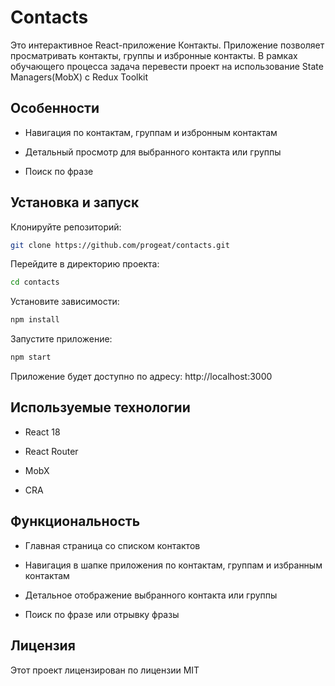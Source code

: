 # Contacts

Это интерактивное React-приложение Контакты. Приложение позволяет просматривать контакты, группы и избронные контакты. В рамках обучающего процесса задача перевести проект на использование State Managers(MobX) c Redux Toolkit

## Особенности

- Навигация по контактам, группам и избронным контактам

- Детальный просмотр для выбранного контакта или группы

- Поиск по фразе

## Установка и запуск

Клонируйте репозиторий:

```bash
git clone https://github.com/progeat/contacts.git
```

Перейдите в директорию проекта:

```bash
cd contacts
```

Установите зависимости:

```bash
npm install
```

Запустите приложение:

```bash
npm start
```

Приложение будет доступно по адресу: http://localhost:3000

## Используемые технологии

- React 18

- React Router

- MobX

- CRA

## Функциональность

- Главная страница со списком контактов

- Навигация в шапке приложения по контактам, группам и избранным контактам

- Детальное отображение выбранного контакта или группы

- Поиск по фразе или отрывку фразы

## Лицензия

Этот проект лицензирован по лицензии MIT

